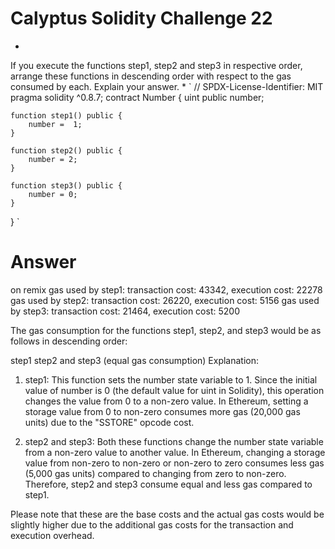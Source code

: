 # Calyptus Solidity Challenge 22
*
If you execute the functions step1, step2 and step3 in respective order, arrange these functions in descending order with respect to the gas consumed by each. Explain your answer.
*
`
// SPDX-License-Identifier: MIT
pragma solidity ^0.8.7;
contract Number {
    uint public number;

    function step1() public {
        number =  1;
    }

    function step2() public {
        number = 2;
    }

    function step3() public {
        number = 0;
    }
}
`

# Answer
on remix
gas used by step1:  transaction cost: 43342, execution cost: 22278
gas used by step2:  transaction cost: 26220, execution cost: 5156
gas used by step3:  transaction cost: 21464, execution cost: 5200

The gas consumption for the functions step1, step2, and step3 would be as follows in descending order:

step1
step2 and step3 (equal gas consumption)
Explanation:

1. step1: This function sets the number state variable to 1. Since the initial value of number is 0 (the default value for uint in Solidity), this operation changes the value from 0 to a non-zero value. In Ethereum, setting a storage value from 0 to non-zero consumes more gas (20,000 gas units) due to the "SSTORE" opcode cost.

2. step2 and step3: Both these functions change the number state variable from a non-zero value to another value. In Ethereum, changing a storage value from non-zero to non-zero or non-zero to zero consumes less gas (5,000 gas units) compared to changing from zero to non-zero. Therefore, step2 and step3 consume equal and less gas compared to step1.

Please note that these are the base costs and the actual gas costs would be slightly higher due to the additional gas costs for the transaction and execution overhead.